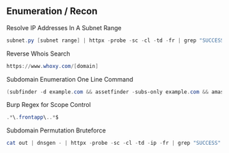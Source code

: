 ## [](#header-2) Enumeration / Recon
Resolve IP Addresses In A Subnet Range
```powershell
subnet.py [subnet range] | httpx -probe -sc -cl -td -fr | grep "SUCCESS"
```
Reverse Whois Search
```powershell
https://www.whoxy.com/[domain]
```
Subdomain Enumeration One Line Command
```powershell
(subfinder -d example.com && assetfinder -subs-only example.com && amass enum -passive -d example.com) | sort -u > domains.txt
```
Burp Regex for Scope Control
```powershell
.*\.frontapp\..*$
```
Subdomain Permutation Bruteforce
```powershell
cat out | dnsgen - | httpx -probe -sc -cl -td -ip -fr | grep "SUCCESS"
```
